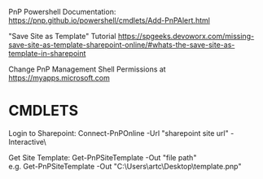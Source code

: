 PnP Powershell Documentation: https://pnp.github.io/powershell/cmdlets/Add-PnPAlert.html

"Save Site as Template" Tutorial https://spgeeks.devoworx.com/missing-save-site-as-template-sharepoint-online/#whats-the-save-site-as-template-in-sharepoint

Change PnP Management Shell Permissions at https://myapps.microsoft.com


<h1>CMDLETS</h1>
Login to Sharepoint: Connect-PnPOnline -Url "sharepoint site url" -Interactive\

Get Site Template: Get-PnPSiteTemplate -Out "file path"\
e.g. Get-PnPSiteTemplate -Out "C:\Users\artc\Desktop\template.pnp"   


